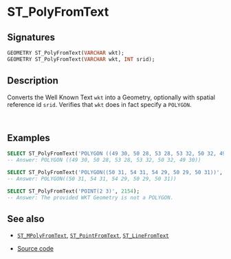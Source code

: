 # ST_PolyFromText

## Signatures

```sql
GEOMETRY ST_PolyFromText(VARCHAR wkt);
GEOMETRY ST_PolyFromText(VARCHAR wkt, INT srid);
```

## Description

Converts the Well Known Text `wkt` into a Geometry, optionally with spatial reference id `srid`. 
Verifies that `wkt` does in fact specify a `POLYGON`.

```{include} z-coord-warning.md
```
```{include} sfs-1-2-1.md
```

## Examples

```sql
SELECT ST_PolyFromText('POLYGON ((49 30, 50 28, 53 28, 53 32, 50 32, 49 30))');
-- Answer: POLYGON ((49 30, 50 28, 53 28, 53 32, 50 32, 49 30))

SELECT ST_PolyFromText('POLYGON((50 31, 54 31, 54 29, 50 29, 50 31))', 2154);
-- Answer: POLYGON((50 31, 54 31, 54 29, 50 29, 50 31))

SELECT ST_PolyFromText('POINT(2 3)', 2154);
-- Answer: The provided WKT Geometry is not a POLYGON.
```

## See also

* [`ST_MPolyFromText`](../ST_MPolyFromText), [`ST_PointFromText`](../ST_PointFromText), [`ST_LineFromText`](../ST_LineFromText)

* <a href="https://github.com/orbisgis/h2gis/blob/master/h2gis-functions/src/main/java/org/h2gis/functions/spatial/convert/ST_PolyFromText.java" target="_blank">Source code</a>
